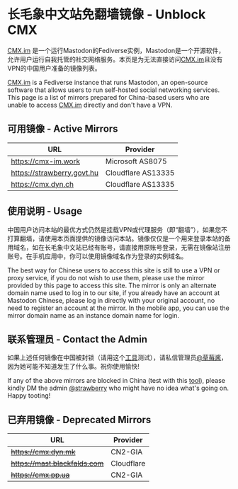 # 长毛象中文站免翻墙镜像 - Unblock CMX

[CMX.im](https://m.cmx.im) 是一个运行Mastodon的Fediverse实例，Mastodon是一个开源软件，允许用户运行自我托管的社交网络服务。本页是为无法直接访问[CMX.im](https://m.cmx.im)且没有VPN的中国用户准备的镜像列表。

[CMX.im](https://m.cmx.im) is a Fediverse instance that runs Mastodon, an open-source software that allows users to run self-hosted social networking services. This page is a list of mirrors prepared for China-based users who are unable to access [CMX.im](https://m.cmx.im) directly and don't have a VPN.

## 可用镜像 - Active Mirrors

| URL                        | Provider           |
|----------------------------|--------------------|
| https://cmx-im.work        | Microsoft AS8075   |
| https://strawberry.govt.hu | Cloudflare AS13335 |
| https://cmx.dyn.ch         | Cloudflare AS13335 |

## 使用说明 - Usage

中国用户访问本站的最优方式仍然是挂载VPN或代理服务（即“翻墙”），如果您不打算翻墙，请使用本页面提供的镜像访问本站。镜像仅仅是一个用来登录本站的备用域名，如在长毛象中文站已经有账号，请直接用原账号登录，无需在镜像站注册账号。在手机应用中，你可以使用镜像域名作为登录的实例域名。

The best way for Chinese users to access this site is still to use a VPN or proxy service, if you do not wish to use them, please use the mirror provided by this page to access this site. The mirror is only an alternate domain name used to log in to our site, if you already have an account at Mastodon Chinese, please log in directly with your original account, no need to register an account at the mirror. In the mobile app, you can use the mirror domain name as an instance domain name for login.

## 联系管理员 - Contact the Admin

如果上述任何镜像在中国被封锁（请用这个[工具](https://blocky.greatfire.org/)测试），请私信管理员[@草莓酱](https://m.cmx.im/@strawberry)，因为她可能不知道发生了什么事。祝你使用愉快!

If any of the above mirrors are blocked in China (test with this [tool](https://blocky.greatfire.org/)), please kindly DM the admin [@strawberry](https://m.cmx.im/@strawberry) who might have no idea what's going on. Happy tooting!

## 已弃用镜像 - Deprecated Mirrors

| URL                             | Provider   |
|---------------------------------|------------|
| ~~https://cmx.dyn.mk~~          | CN2-GIA    |
| ~~https://mast.blackfalds.com~~ | Cloudflare |
| ~~https://cmx.pp.ua~~           | CN2-GIA    |

